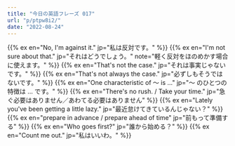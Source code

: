 ```yaml
---
title: "今日の英語フレーズ 017"
url: "p/ptpw8i2/"
date: "2022-08-24"
---
```


{{% ex en="No, I'm against it." jp="私は反対です。" %}}
{{% ex en="I'm not sure about that." jp="それはどうでしょう。" note="軽く反対をほのめかす場合に使えます。" %}}
{{% ex en="That's not the case." jp="それは事実じゃないです。" %}}
{{% ex en="That's not always the case." jp="必ずしもそうではないです。" %}}
{{% ex en="One characteristic of 〜 is ..." jp="〜 のひとつの特徴は ... です。" %}}
{{% ex en="There's no rush. / Take your time." jp="急ぐ必要はありません／あわてる必要はありません" %}}
{{% ex en="Lately you've been getting a little lazy." jp="最近怠けてきているんじゃない？" %}}
{{% ex en="prepare in advance / prepare ahead of time" jp="前もって準備する" %}}
{{% ex en="Who goes first?" jp="誰から始める？" %}}
{{% ex en="Count me out." jp="私はいいわ。" %}}

